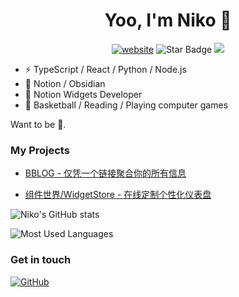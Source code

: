 <div align="center">
<h1>Yoo, I'm Niko 👋</h1>
<a href="https://cn.widgetstore.net/#/"><img src="https://img.shields.io/static/v1?label=&labelColor=505050&message=WidgetStore&color=FFFFFF&style=flat&logo=notion&logoColor=FFFFFF" alt="website"/></a>
<img src="https://img.shields.io/static/v1?label=%F0%9F%8C%9F&message=If%20Useful&style=style=flat&color=BC4E99" alt="Star Badge"/>
<a href="https://github.com/Niko030303" ><img src="https://img.shields.io/github/followers/Niko030303.svg?label=follow&style=social" /> </a>
</div>

- ⚡️ TypeScript / React / Python / Node.js
- 📝 Notion / Obsidian
- 🔌 Notion Widgets Developer
- 🏀 Basketball / Reading / Playing computer games

Want to be 💪.

### My Projects

- [BBLOG - 仅凭一个链接聚合你的所有信息](https://app.bblog.cc/)

- [组件世界/WidgetStore - 在线定制个性化仪表盘](https://cn.widgetstore.net/#/home)

![Niko's GitHub stats](https://github-readme-stats.vercel.app/api?username=Niko030303&show_icons=true&theme=tokyonight)

![Most Used Languages](https://github-readme-stats.vercel.app/api/top-langs/?username=Niko030303&theme=dark&layout=compact)

### Get in touch

[![GitHub](https://img.shields.io/badge/GitHub-grey?logo=github)](https://github.com/Niko030303)
